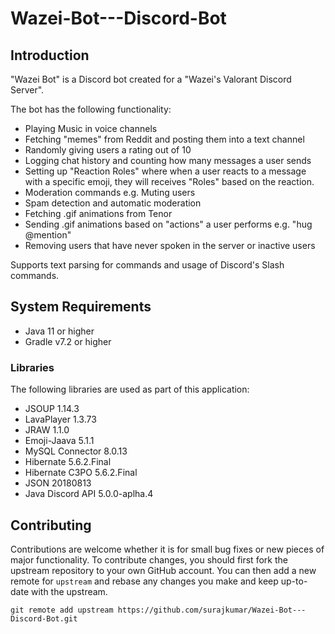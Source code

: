 # Wazei-Bot---Discord-Bot

## Introduction
"Wazei Bot" is a Discord bot created for a "Wazei's Valorant Discord Server".

The bot has the following functionality:

* Playing Music in voice channels
* Fetching "memes" from Reddit and posting them into a text channel
* Randomly giving users a rating out of 10
* Logging chat history and counting how many messages a user sends
* Setting up "Reaction Roles" where when a user reacts to a message with a specific emoji, they will receives "Roles" based on the reaction.
* Moderation commands e.g. Muting users
* Spam detection and automatic moderation
* Fetching .gif animations from Tenor
* Sending .gif animations based on "actions" a user performs e.g. "hug @mention"
* Removing users that have never spoken in the server or inactive users 

Supports text parsing for commands and usage of Discord's Slash commands.

## System Requirements
* Java 11 or higher
* Gradle v7.2 or higher

### Libraries
The following libraries are used as part of this application:
* JSOUP 1.14.3
* LavaPlayer 1.3.73
* JRAW 1.1.0
* Emoji-Jaava 5.1.1
* MySQL Connector 8.0.13
* Hibernate 5.6.2.Final
* Hibernate C3PO 5.6.2.Final
* JSON 20180813
* Java Discord API 5.0.0-aplha.4

## Contributing
Contributions are welcome whether it is for small bug fixes or new pieces of major functionality. To contribute changes, you should first fork the upstream repository to your own GitHub account. You can then add a new remote for `upstream` and rebase any changes you make and keep up-to-date with the upstream.

`git remote add upstream https://github.com/surajkumar/Wazei-Bot---Discord-Bot.git`
